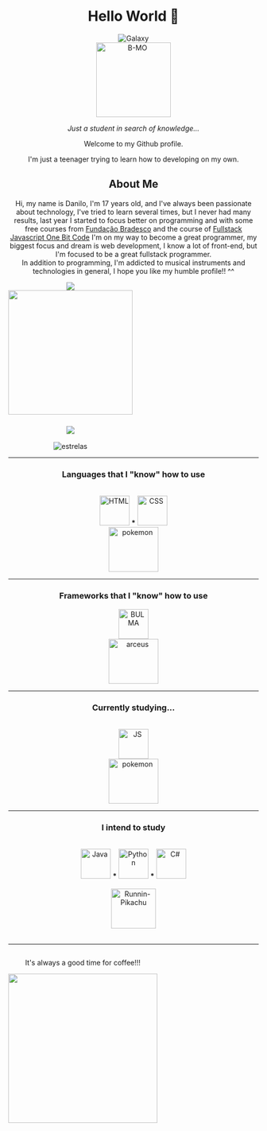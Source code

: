 <div style="display: inline-block" align="center">
  <h1>Hello World 👋</h1>
  <img alt="Galaxy" src="http://pa1.narvii.com/6993/3a6158ea265be3ae686aa8dad94164a195ec1127r1-320-236_00.gif">
  <br>
  <img alt="B-MO" width = "150" src = "https://i.pinimg.com/originals/e5/93/ab/e593ab0589d5f1b389e4dfbcce2bce20.gif">
  <p><i>Just a student in search of knowledge...</i>
  <p>Welcome to my Github profile.
  <p>I'm just a teenager trying to learn how to developing on my own.
  <h2>About Me</h2>
  <p> Hi, my name is Danilo,
   I'm 17 years old, and I've always been passionate about technology, I've tried to learn several times, but I never had many results, last year I started to focus better on programming and with some free courses from <a href = "https://www.ev.org.br/">Fundação Bradesco</a> and the course of <a href="https://programador.onebitcode.com/?ref=C54036552P&gclid=Cj0KCQiA6NOPBhCPARIsAHAy2zDJTYswtP3lK-3rlQPpR7XYEDOG4sas14EkQZuO9Ts7rN1uUrUJLWYaAjPREALw_wcB">Fullstack Javascript One Bit Code</a> I'm on my way to become a great programmer, my biggest focus and dream is web development, I know a lot of front-end, but I'm focused to be a great fullstack programmer.<br>
  In addition to programming, I'm addicted to musical instruments and technologies in general, I hope you like my humble profile!! ^^ 
</div>
  
<div style="display: inline-block" align="center">
  <a href="https://github.com/Dann074">
    <img src="https://github-readme-stats.vercel.app/api?username=Dann074&show_icons=true&theme=material-palenight">
  </a>
  <br>
  <img width="250" src="https://c.tenor.com/3n4HIgnnvpYAAAAC/anime-anime-boy.gif">
  <h3>
    <img src="https://github-readme-stats.vercel.app/api/top-langs/?username=Dann074&layout=compact&theme=dark">
   </h3>
  <img alt="estrelas" src="https://pa1.narvii.com/6993/3cd52b9803dcf81e1cab8b943fdfd6004489ffefr1-320-159_hq.gif">
</div>

<hr>

<div style="disply: inline-block" align="center">
  <h3> Languages that I "know" how to use</h3><br>
  <img alt="HTML" width="60" height="60" src="https://cdn.jsdelivr.net/gh/devicons/devicon/icons/html5/html5-original.svg">
  <b>*</b>
  <img alt="CSS" width="60" height="60" src="https://cdn.jsdelivr.net/gh/devicons/devicon/icons/css3/css3-original.svg">
  <br>
  <img alt="pokemon" width="100" height="90" src="https://axelruiz.files.wordpress.com/2014/11/link-3.gif">
  <br>
  <hr>
  <h3>Frameworks that I "know" how to use</h3>
  <img alt="BULMA" width="60" height="60" src="https://seeklogo.com/images/B/bulma-logo-45B5145BF4-seeklogo.com.png">
  <br>
  <img alt="arceus" width="100" height="90" src="http://lendarycraft.weebly.com/uploads/3/9/4/0/39408835/7514588_orig.gif">
  <br>
  <hr>
  <h3> Currently studying... </h3><br>
  <img alt="JS" width="60" height="60" src="https://cdn.jsdelivr.net/gh/devicons/devicon/icons/javascript/javascript-original.svg">
  <br>
  <img alt="pokemon" width="100" height="90" src="https://pa1.narvii.com/6829/cd65454f8b78389eab09ab3857744e74d03004c1_hq.gif">
  <br>
  <hr>
    <h3> I intend to study</h3><br>
    <img alt = "Java" width = "60" height = "60" src = "https://cdn.jsdelivr.net/gh/devicons/devicon/icons/java/java-original.svg">
    <b>*</b>
    <img alt = "Python" width = "60" height = "60" src = "https://cdn.iconscout.com/icon/free/png-256/python-3521655-2945099.png">
    <b>*</b>
    <img alt = "C#" width = "60" height = "60" src = "https://iconape.com/wp-content/png_logo_vector/c.png">
    <br>
  </a>
  <br>
  <img alt="Runnin-Pikachu" width="90" height="80" src="https://pa1.narvii.com/6524/ccf23d595525079d4f9b33e8d696267f9a59e15d_hq.gif">
 </div>
 
 <br>
 <hr>
 
 <div style="display: inline-block" align="center">
  <p>It's always a good time for coffee!!!</p>
  <img width="300" src="https://acegif.com/wp-content/gifs/coffee-88.gif">
 </div>

